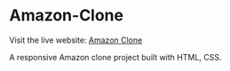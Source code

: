 # Amazon-Clone

 Visit the live website: [Amazon Clone](http://127.0.0.1:5500/index.html) 

 A responsive Amazon clone project built with HTML, CSS. 
